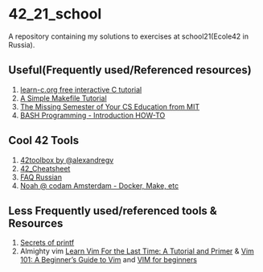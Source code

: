 # 42_21_school
A repository containing my solutions to exercises at school21(Ecole42 in Russia).

## Useful(Frequently used/Referenced resources)
1. [learn-c.org free interactive C tutorial](https://www.learn-c.org/)
2. [A Simple Makefile Tutorial](https://www.cs.colby.edu/maxwell/courses/tutorials/maketutor/)
3. [The Missing Semester of Your CS Education from MIT](https://missing.csail.mit.edu/)
4. [BASH Programming - Introduction HOW-TO](https://tldp.org/HOWTO/Bash-Prog-Intro-HOWTO.html#toc6)

## Cool 42 Tools
1. [42toolbox by @alexandregv](https://github.com/alexandregv/42toolbox)
2. [42_Cheatsheet](https://awesomeopensource.com/project/agavrel/42_CheatSheet)
3. [FAQ Russian](https://github.com/daniiomir/faq_for_school_21)
4. [Noah @ codam Amsterdam - Docker, Make, etc](https://noahloomans.com/)

## Less Frequently used/referenced tools & Resources
1. [Secrets of printf](https://www.cypress.com/file/54441/download)
2. Almighty vim [Learn Vim For the Last Time: A Tutorial and Primer](https://danielmiessler.com/study/vim/) & [Vim 101: A Beginner’s Guide to Vim](https://www.linux.com/training-tutorials/vim-101-beginners-guide-vim/) and [VIM for beginners](https://habr.com/ru/post/440130/)
